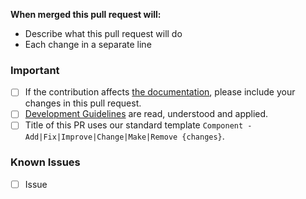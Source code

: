 **When merged this pull request will:**
- Describe what this pull request will do
- Each change in a separate line

### Important
- [ ] If the contribution affects [the documentation](../docs), please include your changes in this pull request.
- [ ] [Development Guidelines](https://github.com/DartsArmaMods/SlingHelmet/blob/main/.github/CONTRIBUTING.md) are read, understood and applied.
- [ ] Title of this PR uses our standard template `Component - Add|Fix|Improve|Change|Make|Remove {changes}`.

<!-- Known issues that need to be addressed -->
### Known Issues
- [ ] Issue
